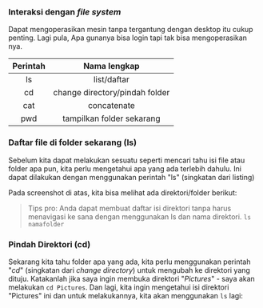 ### Interaksi dengan *file system*
Dapat mengoperasikan mesin tanpa tergantung dengan desktop itu cukup penting. Lagi pula, Apa gunanya bisa login tapi tak bisa mengoperasikan nya.

|Perintah|Nama lengkap|
|:------:|:----------:|
|ls|list/daftar|
|cd|change directory/pindah folder|
|cat|concatenate|
|pwd|tampilkan folder sekarang|

### Daftar file di folder sekarang (ls)
Sebelum kita dapat melakukan sesuatu seperti mencari tahu isi file atau folder apa pun, kita perlu mengetahui apa yang ada terlebih dahulu. Ini dapat dilakukan dengan menggunakan perintah "ls" (singkatan dari listing)

Pada screenshot di atas, kita bisa melihat ada direktori/folder berikut:

> Tips pro: Anda dapat membuat daftar isi direktori tanpa harus menavigasi ke sana dengan menggunakan ls dan nama direktori. `ls namafolder`

### Pindah Direktori (cd)
Sekarang kita tahu folder apa yang ada, kita perlu menggunakan perintah "*cd*" (singkatan dari *change directory*) untuk mengubah ke direktori yang dituju. Katakanlah jika saya ingin membuka direktori "*Pictures*" - saya akan melakukan `cd Pictures`. Dan lagi, kita ingin mengetahui isi direktori "Pictures" ini dan untuk melakukannya, kita akan menggunakan `ls` lagi:


